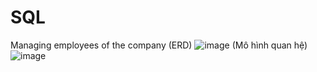 # SQL
Managing employees of the company
(ERD)
![image](https://github.com/chaukydang/SQL/assets/94186949/5d45de79-aa7c-4bc9-a5bd-ea78770e3e54)
(Mô hình quan hệ)
![image](https://github.com/chaukydang/SQL/assets/94186949/89ea2ca6-b808-4311-8210-d338397c20f9)
